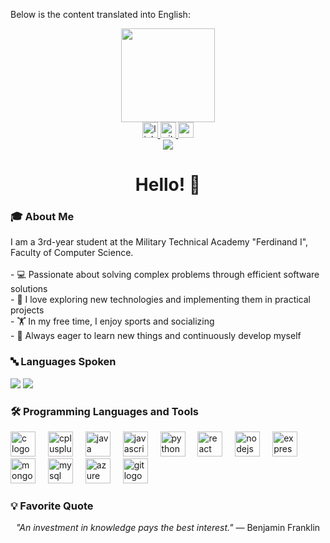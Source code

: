 Below is the content translated into English:

<div align="center"> <img height="150" src="https://media.giphy.com/media/qgQUggAC3Pfv687qPC/giphy.gif" /> </div>
<div align="center"> <a href="https://www.linkedin.com/in/gabriel-florea-9210a8256/"> <img src="https://img.shields.io/static/v1?message=LinkedIn&logo=linkedin&label=&color=0077B5&logoColor=white&labelColor=&style=for-the-badge" height="25" alt="linkedin logo" /> </a> <a href="https://github.com/floreaGabriel"> <img src="https://img.shields.io/static/v1?message=GitHub&logo=github&label=&color=181717&logoColor=white&labelColor=&style=for-the-badge" height="25" alt="github logo" /> </a> <a href="mailto:g.florea2004@gmail.com"> <img src="https://img.shields.io/static/v1?message=Gmail&logo=gmail&label=&color=D14836&logoColor=white&labelColor=&style=for-the-badge" height="25" alt="gmail logo" /> </a> </div>
<div align="center"> <img src="https://visitor-badge.laobi.icu/badge?page_id=gabrielflorea.gabrielflorea&" /> </div>
<h1 align="center">Hello! 👋</h1>
<h3 align="left">🎓 About Me</h3>
<p align="left"> I am a 3rd-year student at the Military Technical Academy "Ferdinand I", Faculty of Computer Science. <br><br> - 💻 Passionate about solving complex problems through efficient software solutions <br> - 🔭 I love exploring new technologies and implementing them in practical projects <br> - 🏋️ In my free time, I enjoy sports and socializing <br> - 🌱 Always eager to learn new things and continuously develop myself </p>
<h3 align="left">🔤 Languages Spoken</h3>
<div align="left"> <img src="https://img.shields.io/badge/Romanian-native-blue?style=flat-square" /> <img src="https://img.shields.io/badge/English-advanced-blue?style=flat-square" /> </div>
<h3 align="left">🛠️ Programming Languages and Tools</h3>
<div align="left"> <img src="https://cdn.jsdelivr.net/gh/devicons/devicon/icons/c/c-original.svg" height="40" alt="c logo" /> <img width="12" /> <img src="https://cdn.jsdelivr.net/gh/devicons/devicon/icons/cplusplus/cplusplus-original.svg" height="40" alt="cplusplus logo" /> <img width="12" /> <img src="https://cdn.jsdelivr.net/gh/devicons/devicon/icons/java/java-original.svg" height="40" alt="java logo" /> <img width="12" /> <img src="https://cdn.jsdelivr.net/gh/devicons/devicon/icons/javascript/javascript-original.svg" height="40" alt="javascript logo" /> <img width="12" /> <img src="https://cdn.jsdelivr.net/gh/devicons/devicon/icons/python/python-original.svg" height="40" alt="python logo" /> <img width="12" /> <img src="https://cdn.jsdelivr.net/gh/devicons/devicon/icons/react/react-original.svg" height="40" alt="react logo" /> <img width="12" /> <img src="https://cdn.jsdelivr.net/gh/devicons/devicon/icons/nodejs/nodejs-original.svg" height="40" alt="nodejs logo" /> <img width="12" /> <img src="https://cdn.jsdelivr.net/gh/devicons/devicon/icons/express/express-original.svg" height="40" alt="express logo" /> <img width="12" /> <img src="https://cdn.jsdelivr.net/gh/devicons/devicon/icons/mongodb/mongodb-original.svg" height="40" alt="mongodb logo" /> <img width="12" /> <img src="https://cdn.jsdelivr.net/gh/devicons/devicon/icons/mysql/mysql-original.svg" height="40" alt="mysql logo" /> <img width="12" /> <img src="https://cdn.jsdelivr.net/gh/devicons/devicon/icons/azure/azure-original.svg" height="40" alt="azure logo" /> <img width="12" /> <img src="https://cdn.jsdelivr.net/gh/devicons/devicon/icons/git/git-original.svg" height="40" alt="git logo" /> </div>
<h3 align="left">💡 Favorite Quote</h3>
<p align="center"> <i>"An investment in knowledge pays the best interest."</i> — Benjamin Franklin </p>
